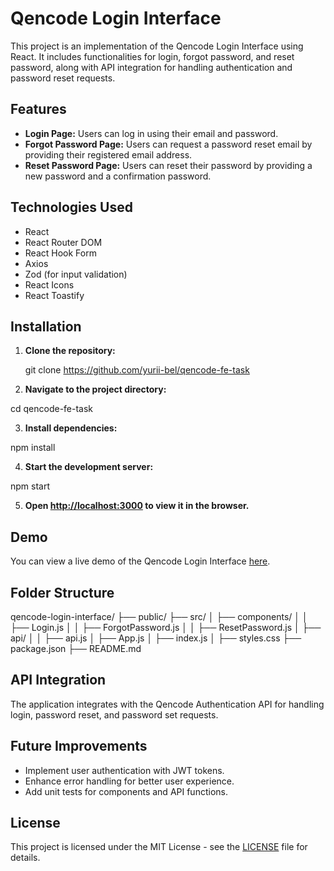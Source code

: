 # Qencode Login Interface

This project is an implementation of the Qencode Login Interface using React. It includes functionalities for login, forgot password, and reset password, along with API integration for handling authentication and password reset requests.

## Features

- **Login Page:** Users can log in using their email and password.
- **Forgot Password Page:** Users can request a password reset email by providing their registered email address.
- **Reset Password Page:** Users can reset their password by providing a new password and a confirmation password.

## Technologies Used

- React
- React Router DOM
- React Hook Form
- Axios
- Zod (for input validation)
- React Icons
- React Toastify

## Installation

1. **Clone the repository:**

   git clone https://github.com/yurii-bel/qencode-fe-task

2. **Navigate to the project directory:**

  cd qencode-fe-task
  
3. **Install dependencies:**

  npm install 

4. **Start the development server:**

  npm start

5. **Open [http://localhost:3000](http://localhost:3000) to view it in the browser.**

## Demo

You can view a live demo of the Qencode Login Interface [here](#).

## Folder Structure

qencode-login-interface/
├── public/
├── src/
│ ├── components/
│ │ ├── Login.js
│ │ ├── ForgotPassword.js
│ │ ├── ResetPassword.js
│ ├── api/
│ │ ├── api.js
│ ├── App.js
│ ├── index.js
│ ├── styles.css
├── package.json
├── README.md


## API Integration

The application integrates with the Qencode Authentication API for handling login, password reset, and password set requests.

## Future Improvements

- Implement user authentication with JWT tokens.
- Enhance error handling for better user experience.
- Add unit tests for components and API functions.

## License

This project is licensed under the MIT License - see the [LICENSE](LICENSE) file for details.

